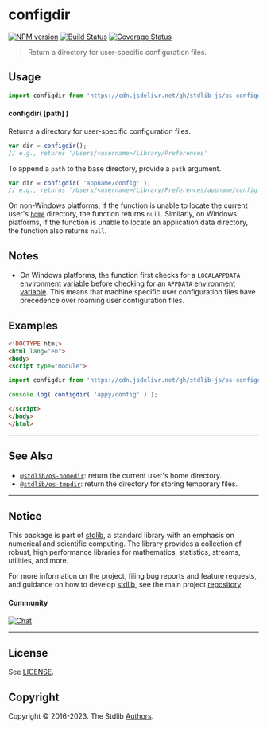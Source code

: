 <!--

@license Apache-2.0

Copyright (c) 2018 The Stdlib Authors.

Licensed under the Apache License, Version 2.0 (the "License");
you may not use this file except in compliance with the License.
You may obtain a copy of the License at

   http://www.apache.org/licenses/LICENSE-2.0

Unless required by applicable law or agreed to in writing, software
distributed under the License is distributed on an "AS IS" BASIS,
WITHOUT WARRANTIES OR CONDITIONS OF ANY KIND, either express or implied.
See the License for the specific language governing permissions and
limitations under the License.

-->

# configdir

[![NPM version][npm-image]][npm-url] [![Build Status][test-image]][test-url] [![Coverage Status][coverage-image]][coverage-url] <!-- [![dependencies][dependencies-image]][dependencies-url] -->

> Return a directory for user-specific configuration files.

<!-- Section to include introductory text. Make sure to keep an empty line after the intro `section` element and another before the `/section` close. -->

<section class="intro">

</section>

<!-- /.intro -->

<!-- Package usage documentation. -->



<section class="usage">

## Usage

```javascript
import configdir from 'https://cdn.jsdelivr.net/gh/stdlib-js/os-configdir@esm/index.mjs';
```

#### configdir( \[path] )

Returns a directory for user-specific configuration files.

```javascript
var dir = configdir();
// e.g., returns '/Users/<username>/Library/Preferences'
```

To append a `path` to the base directory, provide a `path` argument.

```javascript
var dir = configdir( 'appname/config' );
// e.g., returns '/Users/<username>/Library/Preferences/appname/config'
```

On non-Windows platforms, if the function is unable to locate the current user's [`home`][@stdlib/os/homedir] directory, the function returns `null`. Similarly, on Windows platforms, if the function is unable to locate an application data directory, the function also returns `null`.

</section>

<!-- /.usage -->

<!-- Package usage notes. Make sure to keep an empty line after the `section` element and another before the `/section` close. -->

<section class="notes">

## Notes

-   On Windows platforms, the function first checks for a `LOCALAPPDATA` [environment variable][environment-variable-windows] before checking for an `APPDATA` [environment variable][environment-variable-windows]. This means that machine specific user configuration files have precedence over roaming user configuration files.

</section>

<!-- /.notes -->

<!-- Package usage examples. -->

<section class="examples">

## Examples

<!-- eslint no-undef: "error" -->

```html
<!DOCTYPE html>
<html lang="en">
<body>
<script type="module">

import configdir from 'https://cdn.jsdelivr.net/gh/stdlib-js/os-configdir@esm/index.mjs';

console.log( configdir( 'appy/config' ) );

</script>
</body>
</html>
```

</section>

<!-- /.examples -->



<!-- Section to include cited references. If references are included, add a horizontal rule *before* the section. Make sure to keep an empty line after the `section` element and another before the `/section` close. -->

<section class="references">

</section>

<!-- /.references -->

<!-- Section for related `stdlib` packages. Do not manually edit this section, as it is automatically populated. -->

<section class="related">

* * *

## See Also

-   <span class="package-name">[`@stdlib/os-homedir`][@stdlib/os/homedir]</span><span class="delimiter">: </span><span class="description">return the current user's home directory.</span>
-   <span class="package-name">[`@stdlib/os-tmpdir`][@stdlib/os/tmpdir]</span><span class="delimiter">: </span><span class="description">return the directory for storing temporary files.</span>

</section>

<!-- /.related -->

<!-- Section for all links. Make sure to keep an empty line after the `section` element and another before the `/section` close. -->


<section class="main-repo" >

* * *

## Notice

This package is part of [stdlib][stdlib], a standard library with an emphasis on numerical and scientific computing. The library provides a collection of robust, high performance libraries for mathematics, statistics, streams, utilities, and more.

For more information on the project, filing bug reports and feature requests, and guidance on how to develop [stdlib][stdlib], see the main project [repository][stdlib].

#### Community

[![Chat][chat-image]][chat-url]

---

## License

See [LICENSE][stdlib-license].


## Copyright

Copyright &copy; 2016-2023. The Stdlib [Authors][stdlib-authors].

</section>

<!-- /.stdlib -->

<!-- Section for all links. Make sure to keep an empty line after the `section` element and another before the `/section` close. -->

<section class="links">

[npm-image]: http://img.shields.io/npm/v/@stdlib/os-configdir.svg
[npm-url]: https://npmjs.org/package/@stdlib/os-configdir

[test-image]: https://github.com/stdlib-js/os-configdir/actions/workflows/test.yml/badge.svg?branch=main
[test-url]: https://github.com/stdlib-js/os-configdir/actions/workflows/test.yml?query=branch:main

[coverage-image]: https://img.shields.io/codecov/c/github/stdlib-js/os-configdir/main.svg
[coverage-url]: https://codecov.io/github/stdlib-js/os-configdir?branch=main

<!--

[dependencies-image]: https://img.shields.io/david/stdlib-js/os-configdir.svg
[dependencies-url]: https://david-dm.org/stdlib-js/os-configdir/main

-->

[chat-image]: https://img.shields.io/gitter/room/stdlib-js/stdlib.svg
[chat-url]: https://gitter.im/stdlib-js/stdlib/

[stdlib]: https://github.com/stdlib-js/stdlib

[stdlib-authors]: https://github.com/stdlib-js/stdlib/graphs/contributors

[cli-section]: https://github.com/stdlib-js/os-configdir#cli
[cli-url]: https://github.com/stdlib-js/os-configdir/tree/cli
[@stdlib/os-configdir]: https://github.com/stdlib-js/os-configdir/tree/main

[umd]: https://github.com/umdjs/umd
[es-module]: https://developer.mozilla.org/en-US/docs/Web/JavaScript/Guide/Modules

[deno-url]: https://github.com/stdlib-js/os-configdir/tree/deno
[umd-url]: https://github.com/stdlib-js/os-configdir/tree/umd
[esm-url]: https://github.com/stdlib-js/os-configdir/tree/esm
[branches-url]: https://github.com/stdlib-js/os-configdir/blob/main/branches.md

[stdlib-license]: https://raw.githubusercontent.com/stdlib-js/os-configdir/main/LICENSE

[environment-variable-windows]: https://en.wikipedia.org/wiki/Environment_variable#Windows

<!-- <related-links> -->

[@stdlib/os/homedir]: https://github.com/stdlib-js/os-homedir/tree/esm

[@stdlib/os/tmpdir]: https://github.com/stdlib-js/os-tmpdir/tree/esm

<!-- </related-links> -->

</section>

<!-- /.links -->
